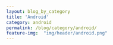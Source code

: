 ```yaml
---
layout: blog_by_category
title: 'Android'
category: android
permalink: /blog/category/android/
feature-img:  "img/header/android.png"
---
```

